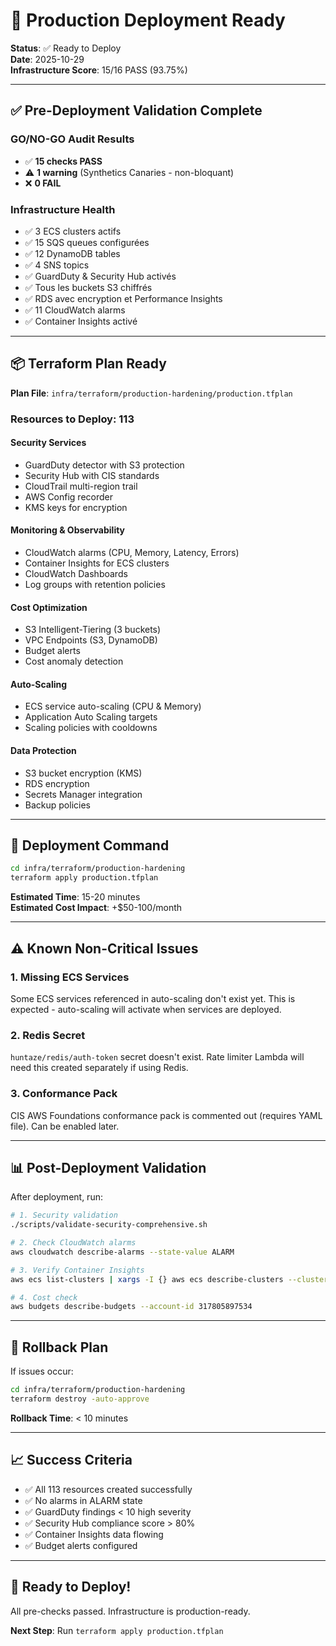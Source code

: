 # 🚀 Production Deployment Ready

**Status**: ✅ Ready to Deploy  
**Date**: 2025-10-29  
**Infrastructure Score**: 15/16 PASS (93.75%)

---

## ✅ Pre-Deployment Validation Complete

### GO/NO-GO Audit Results
- ✅ **15 checks PASS**
- ⚠️ **1 warning** (Synthetics Canaries - non-bloquant)
- ❌ **0 FAIL**

### Infrastructure Health
- ✅ 3 ECS clusters actifs
- ✅ 15 SQS queues configurées
- ✅ 12 DynamoDB tables
- ✅ 4 SNS topics
- ✅ GuardDuty & Security Hub activés
- ✅ Tous les buckets S3 chiffrés
- ✅ RDS avec encryption et Performance Insights
- ✅ 11 CloudWatch alarms
- ✅ Container Insights activé

---

## 📦 Terraform Plan Ready

**Plan File**: `infra/terraform/production-hardening/production.tfplan`

### Resources to Deploy: 113

#### Security Services
- GuardDuty detector with S3 protection
- Security Hub with CIS standards
- CloudTrail multi-region trail
- AWS Config recorder
- KMS keys for encryption

#### Monitoring & Observability
- CloudWatch alarms (CPU, Memory, Latency, Errors)
- Container Insights for ECS clusters
- CloudWatch Dashboards
- Log groups with retention policies

#### Cost Optimization
- S3 Intelligent-Tiering (3 buckets)
- VPC Endpoints (S3, DynamoDB)
- Budget alerts
- Cost anomaly detection

#### Auto-Scaling
- ECS service auto-scaling (CPU & Memory)
- Application Auto Scaling targets
- Scaling policies with cooldowns

#### Data Protection
- S3 bucket encryption (KMS)
- RDS encryption
- Secrets Manager integration
- Backup policies

---

## 🎯 Deployment Command

```bash
cd infra/terraform/production-hardening
terraform apply production.tfplan
```

**Estimated Time**: 15-20 minutes  
**Estimated Cost Impact**: +$50-100/month

---

## ⚠️ Known Non-Critical Issues

### 1. Missing ECS Services
Some ECS services referenced in auto-scaling don't exist yet. This is expected - auto-scaling will activate when services are deployed.

### 2. Redis Secret
`huntaze/redis/auth-token` secret doesn't exist. Rate limiter Lambda will need this created separately if using Redis.

### 3. Conformance Pack
CIS AWS Foundations conformance pack is commented out (requires YAML file). Can be enabled later.

---

## 📊 Post-Deployment Validation

After deployment, run:

```bash
# 1. Security validation
./scripts/validate-security-comprehensive.sh

# 2. Check CloudWatch alarms
aws cloudwatch describe-alarms --state-value ALARM

# 3. Verify Container Insights
aws ecs list-clusters | xargs -I {} aws ecs describe-clusters --clusters {} --include SETTINGS

# 4. Cost check
aws budgets describe-budgets --account-id 317805897534
```

---

## 🔄 Rollback Plan

If issues occur:

```bash
cd infra/terraform/production-hardening
terraform destroy -auto-approve
```

**Rollback Time**: < 10 minutes

---

## 📈 Success Criteria

- ✅ All 113 resources created successfully
- ✅ No alarms in ALARM state
- ✅ GuardDuty findings < 10 high severity
- ✅ Security Hub compliance score > 80%
- ✅ Container Insights data flowing
- ✅ Budget alerts configured

---

## 🎉 Ready to Deploy!

All pre-checks passed. Infrastructure is production-ready.

**Next Step**: Run `terraform apply production.tfplan`
